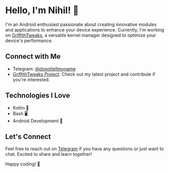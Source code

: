 # Hello, I'm Nihil! 👋

I'm an Android enthusiast passionate about creating innovative modules and applications to enhance your device experience. Currently, I'm working on [GriffithTweaks](https://github.com/haxislancelot/GriffithTweaks), a versatile kernel manager designed to optimize your device's performance.

## Connect with Me

- Telegram: [@donottellmyname](https://t.me/donottellmyname)
- [GriffithTweaks Project](https://github.com/haxislancelot/GriffithTweaks): Check out my latest project and contribute if you're interested.

## Technologies I Love

- Kotlin 🚀
- Bash 🖥️
- Android Development 📱

## Let's Connect

Feel free to reach out on [Telegram](https://t.me/donottellmyname) if you have any questions or just want to chat. Excited to share and learn together!

Happy coding! 🚀
